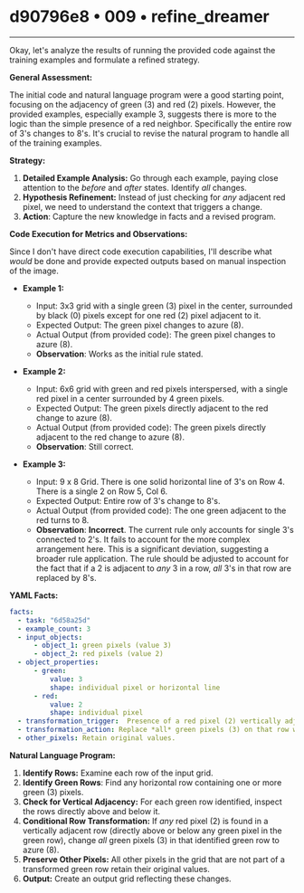 # d90796e8 • 009 • refine_dreamer

---
Okay, let's analyze the results of running the provided code against the training examples and formulate a refined strategy.

**General Assessment:**

The initial code and natural language program were a good starting point, focusing on the adjacency of green (3) and red (2) pixels. However, the provided examples, especially example 3, suggests there is more to the logic than the simple presence of a red neighbor. Specifically the entire row of 3's changes to 8's. It's crucial to revise the natural program to handle all of the training examples.

**Strategy:**

1.  **Detailed Example Analysis:** Go through each example, paying close attention to the *before* and *after* states. Identify *all* changes.
2.  **Hypothesis Refinement:** Instead of just checking for *any* adjacent red pixel, we need to understand the context that triggers a change.
3. **Action**: Capture the new knowledge in facts and a revised program.

**Code Execution for Metrics and Observations:**

Since I don't have direct code execution capabilities, I'll describe what *would* be done and provide expected outputs based on manual inspection of the image.

*   **Example 1:**

    *   Input: 3x3 grid with a single green (3) pixel in the center, surrounded by black (0) pixels except for one red (2) pixel adjacent to it.
    *   Expected Output: The green pixel changes to azure (8).
    *   Actual Output (from provided code): The green pixel changes to azure (8).
    *   **Observation**: Works as the initial rule stated.
*   **Example 2:**

    *   Input: 6x6 grid with green and red pixels interspersed, with a single red pixel in a center surrounded by 4 green pixels.
    *   Expected Output: The green pixels directly adjacent to the red change to azure (8).
    *   Actual Output (from provided code): The green pixels directly adjacent to the red change to azure (8).
    *   **Observation**: Still correct.

*   **Example 3:**

    *   Input: 9 x 8 Grid. There is one solid horizontal line of 3's on Row 4. There is a single 2 on Row 5, Col 6.
    *   Expected Output: Entire row of 3's change to 8's.
    *   Actual Output (from provided code): The one green adjacent to the red turns to 8.
    *   **Observation**: **Incorrect**. The current rule only accounts for single 3's connected to 2's. It fails to account for the more complex arrangement here. This is a significant deviation, suggesting a broader rule application. The rule should be adjusted to account for the fact that if a 2 is adjacent to *any* 3 in a row, *all* 3's in that row are replaced by 8's.

**YAML Facts:**

```yaml
facts:
  - task: "6d58a25d"
  - example_count: 3
  - input_objects:
      - object_1: green pixels (value 3)
      - object_2: red pixels (value 2)
  - object_properties:
      - green:
          value: 3
          shape: individual pixel or horizontal line
      - red:
          value: 2
          shape: individual pixel
  - transformation_trigger:  Presence of a red pixel (2) vertically adjacent to *any* pixel in a horizontal green (3) row.
  - transformation_action: Replace *all* green pixels (3) on that row with azure pixels (8).
  - other_pixels: Retain original values.
```

**Natural Language Program:**

1.  **Identify Rows:** Examine each row of the input grid.
2.  **Identify Green Rows**: Find any horizontal row containing one or more green (3) pixels.
3.  **Check for Vertical Adjacency:** For each green row identified, inspect the rows directly above and below it.
4.  **Conditional Row Transformation:** If *any* red pixel (2) is found in a vertically adjacent row (directly above or below any green pixel in the green row), change *all* green pixels (3) in that identified green row to azure (8).
5.  **Preserve Other Pixels:** All other pixels in the grid that are not part of a transformed green row retain their original values.
6.  **Output:** Create an output grid reflecting these changes.

